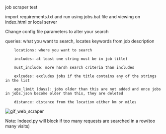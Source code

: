 job scraper test

import requirements.txt and run using jobs.bat file and viewing on index.html or local server

Change config file parameters to alter your search

queries: what you want to search, locates keywords from job description

        locations: where you want to search
        
        includes: at least one string must be in job title)
        
        must_include: more harsh search criteria than includes
        
        exlcudes: excludes jobs if the title contains any of the strings in the list
        
        age_limit (days): jobs older than this are not added and once jobs in jobs.json become older than this, they are deleted
        
        distance: distance from the location either km or miles


![gif_web_scraper](https://github.com/isaacabdi/job_scraper/assets/51185725/ebc26731-2478-40de-9562-7a64f1a0f5c2)



Note: Indeed.py will block if too many requests are searched in a row(too many visits)
